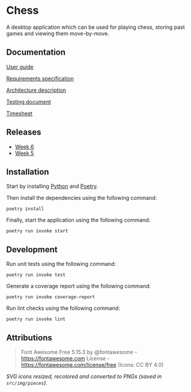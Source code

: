# Chess

A desktop application which can be used for playing chess, storing past games and viewing them move-by-move.

## Documentation

[User guide](documentation/user-guide.md)

[Requirements specification](documentation/requirements_specification.md)

[Architecture description](documentation/architecture_description.md)

[Testing document](documentation/testing-document.md)

[Timesheet](documentation/timesheet.md)

## Releases
* [Week 6](../../releases/tag/viikko6)
* [Week 5](../../releases/tag/viikko5)

## Installation

Start by installing [Python](https://www.python.org/) and [Poetry](https://python-poetry.org/).

Then install the dependencies using the following command:

```console
poetry install
```

Finally, start the application using the following command:

```console
poetry run invoke start
```

## Development

Run unit tests using the following command:

```console
poetry run invoke test
```

Generate a coverage report using the following command:

```console
poetry run invoke coverage-report
```

Run lint checks using the following command:

```console
poetry run invoke lint
```

## Attributions

> Font Awesome Free 5.15.3 by @fontawesome - https://fontawesome.com License - https://fontawesome.com/license/free (Icons: CC BY 4.0)

_SVG icons resized, recolored and converted to PNGs (saved in `src/img/pieces`)._
